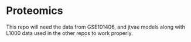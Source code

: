 # Proteomics
This repo will need the data from GSE101406, and jtvae models along with L1000 data used in the other repos to work properly.
